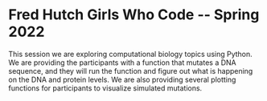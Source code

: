 # Fred Hutch Girls Who Code -- Spring 2022

This session we are exploring computational biology topics using Python.
We are providing the participants with a function that mutates a DNA sequence, and they will run the function and figure out what is happening on the DNA and protein levels.
We are also providing several plotting functions for participants to visualize simulated mutations.
